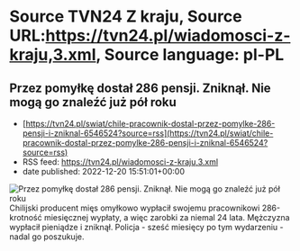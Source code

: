 # Source TVN24 Z kraju, Source URL:https://tvn24.pl/wiadomosci-z-kraju,3.xml, Source language: pl-PL

## Przez pomyłkę dostał 286 pensji. Zniknął. Nie mogą go znaleźć już pół roku
 - [https://tvn24.pl/swiat/chile-pracownik-dostal-przez-pomylke-286-pensji-i-zniknal-6546524?source=rss](https://tvn24.pl/swiat/chile-pracownik-dostal-przez-pomylke-286-pensji-i-zniknal-6546524?source=rss)
 - RSS feed: https://tvn24.pl/wiadomosci-z-kraju,3.xml
 - date published: 2022-12-20 15:51:01+00:00

<img alt="Przez pomyłkę dostał 286 pensji. Zniknął. Nie mogą go znaleźć już pół roku" src="https://tvn24.pl/najnowsze/cdn-zdjecie-zpd6zz-prowincja-santiago-w-chile-6546566/alternates/LANDSCAPE_1280" />
    Chilijski producent mięs omyłkowo wypłacił swojemu pracownikowi 286-krotność miesięcznej wypłaty, a więc zarobki za niemal 24 lata. Mężczyzna wypłacił pieniądze i zniknął. Policja - sześć miesięcy po tym wydarzeniu - nadal go poszukuje.

